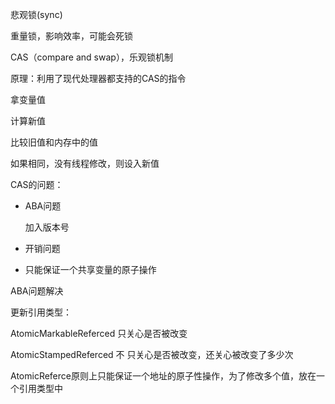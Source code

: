 悲观锁(sync)

重量锁，影响效率，可能会死锁



CAS（compare and swap），乐观锁机制

原理：利用了现代处理器都支持的CAS的指令

拿变量值

计算新值

比较旧值和内存中的值

如果相同，没有线程修改，则设入新值

CAS的问题：

- ABA问题

  加入版本号

- 开销问题

- 只能保证一个共享变量的原子操作



ABA问题解决

更新引用类型：

AtomicMarkableReferced      只关心是否被改变

AtomicStampedReferced	  不 只关心是否被改变，还关心被改变了多少次



AtomicReferce原则上只能保证一个地址的原子性操作，为了修改多个值，放在一个引用类型中